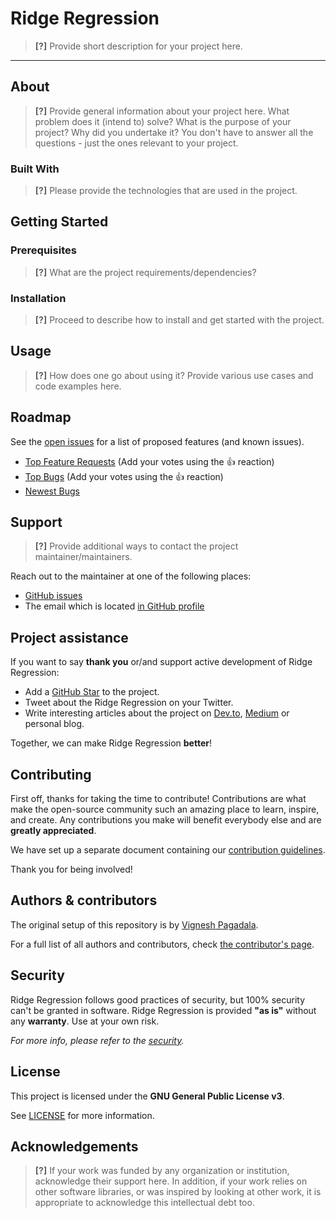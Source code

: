 # Ridge Regression

> **[?]** 
> Provide short description for your project here.



---

## About

> **[?]**
> Provide general information about your project here.
> What problem does it (intend to) solve?
> What is the purpose of your project?
> Why did you undertake it?
> You don't have to answer all the questions - just the ones relevant to your project.



### Built With

> **[?]**
> Please provide the technologies that are used in the project.

## Getting Started

### Prerequisites

> **[?]**
> What are the project requirements/dependencies?

### Installation

> **[?]**
> Proceed to describe how to install and get started with the project.

## Usage

> **[?]**
> How does one go about using it?
> Provide various use cases and code examples here.

## Roadmap

See the [open issues](https://github.com/vignesh-pagadala/ridge-regression/issues) for a list of proposed features (and known issues).

- [Top Feature Requests](https://github.com/vignesh-pagadala/ridge-regression/issues?q=label%3Aenhancement+is%3Aopen+sort%3Areactions-%2B1-desc) (Add your votes using the 👍 reaction)
- [Top Bugs](https://github.com/vignesh-pagadala/ridge-regression/issues?q=is%3Aissue+is%3Aopen+label%3Abug+sort%3Areactions-%2B1-desc) (Add your votes using the 👍 reaction)
- [Newest Bugs](https://github.com/vignesh-pagadala/ridge-regression/issues?q=is%3Aopen+is%3Aissue+label%3Abug)

## Support

> **[?]**
> Provide additional ways to contact the project maintainer/maintainers.

Reach out to the maintainer at one of the following places:

- [GitHub issues](https://github.com/vignesh-pagadala/ridge-regression/issues/new?assignees=&labels=question&template=04_SUPPORT_QUESTION.md&title=support%3A+)
- The email which is located [in GitHub profile](https://github.com/vignesh-pagadala)

## Project assistance

If you want to say **thank you** or/and support active development of Ridge Regression:

- Add a [GitHub Star](https://github.com/vignesh-pagadala/ridge-regression) to the project.
- Tweet about the Ridge Regression on your Twitter.
- Write interesting articles about the project on [Dev.to](https://dev.to/), [Medium](https://medium.com/) or personal blog.

Together, we can make Ridge Regression **better**!

## Contributing

First off, thanks for taking the time to contribute! Contributions are what make the open-source community such an amazing place to learn, inspire, and create. Any contributions you make will benefit everybody else and are **greatly appreciated**.

We have set up a separate document containing our [contribution guidelines](docs/CONTRIBUTING.md).

Thank you for being involved!

## Authors & contributors

The original setup of this repository is by [Vignesh Pagadala](https://github.com/vignesh-pagadala).

For a full list of all authors and contributors, check [the contributor's page](https://github.com/vignesh-pagadala/ridge-regression/contributors).

## Security

Ridge Regression follows good practices of security, but 100% security can't be granted in software.
Ridge Regression is provided **"as is"** without any **warranty**. Use at your own risk.

_For more info, please refer to the [security](docs/SECURITY.md)._

## License

This project is licensed under the **GNU General Public License v3**.

See [LICENSE](LICENSE) for more information.

## Acknowledgements

> **[?]**
> If your work was funded by any organization or institution, acknowledge their support here.
> In addition, if your work relies on other software libraries, or was inspired by looking at other work, it is appropriate to acknowledge this intellectual debt too.
